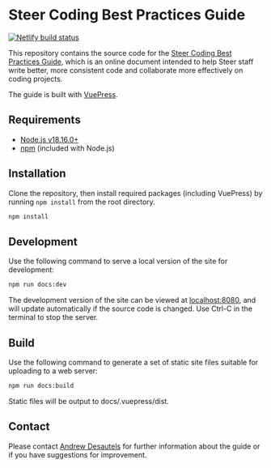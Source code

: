 # Steer Coding Best Practices Guide

[![Netlify build status](https://api.netlify.com/api/v1/badges/9605a650-694a-4212-87fe-61b5d0e73e1d/deploy-status)](https://app.netlify.com/sites/coding-best-practices/deploys)

This repository contains the source code for the [Steer Coding Best Practices
Guide](https://coding-best-practices.steer-digital.com/), which is an online
document intended to help Steer staff write better, more consistent code and
collaborate more effectively on coding projects.

The guide is built with [VuePress](https://v2.vuepress.vuejs.org/).

## Requirements

- [Node.js v18.16.0+](https://nodejs.org/)
- [npm](https://www.npmjs.com/) (included with Node.js)

## Installation

Clone the repository, then install required packages (including VuePress)
by running `npm install` from the root directory.

``` bash
npm install
```

## Development

Use the following command to serve a local version of the site for development:

``` bash
npm run docs:dev
```

The development version of the site can be viewed at
[localhost:8080](http://localhost:8080), and will update automatically if the
source code is changed. Use Ctrl-C in the terminal to stop the server.

## Build

Use the following command to generate a set of static site files suitable for
uploading to a web server:

``` bash
npm run docs:build 
```

Static files will be output to docs/.vuepress/dist.

## Contact

Please contact [Andrew Desautels](mailto:andrew.desautels@steergroup.com) for
further information about the guide or if you have suggestions for improvement.
